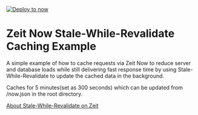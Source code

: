[![Deploy to now](https://deploy.now.sh/static/button.svg)](https://deploy.now.sh/?repo=https://github.com/ThatGuySam/zeit-now-stale-example)

# Zeit Now Stale-While-Revalidate Caching Example


A simple example of how to cache requests via Zeit Now to reduce server and database loads while still delivering fast response time by using Stale-While-Revalidate to update the cached data in the background. 

Caches for 5 minutes(set as 300 seconds) which can be updated from /now.json in the root directory. 


[About Stale-While-Revalidate on Zeit](https://zeit.co/docs/v2/network/caching#stale-while-revalidate)


